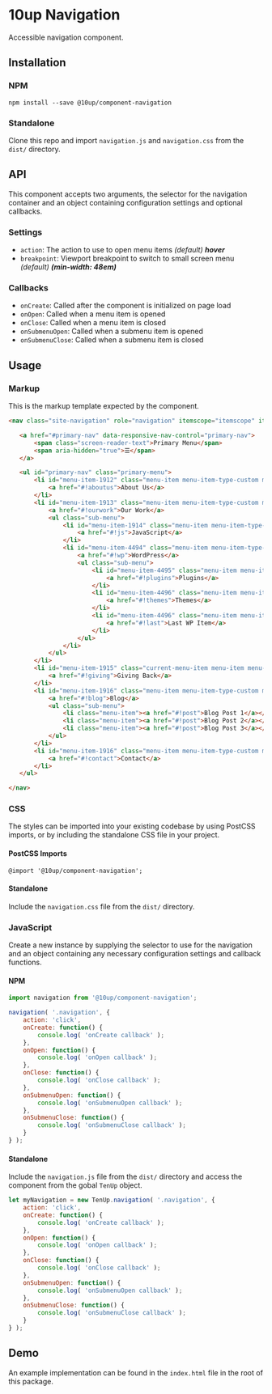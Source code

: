 # 10up Navigation

Accessible navigation component.

## Installation

### NPM
 `npm install --save @10up/component-navigation`

### Standalone
 Clone this repo and import `navigation.js` and `navigation.css` from the `dist/` directory.

## API

 This component accepts two arguments, the selector for the navigation container and an object containing configuration settings and optional callbacks.

### Settings

 - `action`: The action to use to open menu items _(default) **hover**_
 - `breakpoint`: Viewport breakpoint to switch to small screen menu _(default) **(min-width: 48em)**_

### Callbacks

 - `onCreate`: Called after the component is initialized on page load
 - `onOpen`: Called when a menu item is opened
 - `onClose`: Called when a menu item is closed
 - `onSubmenuOpen`: Called when a submenu item is opened
 - `onSubmenuClose`: Called when a submenu item is closed

## Usage

### Markup

 This is the markup template expected by the component.

 ```html
<nav class="site-navigation" role="navigation" itemscope="itemscope" itemtype="http://schema.org/SiteNavigationElement">

	<a href="#primary-nav" data-responsive-nav-control="primary-nav">
		<span class="screen-reader-text">Primary Menu</span>
		<span aria-hidden="true">☰</span>
	</a>

	<ul id="primary-nav" class="primary-menu">
		<li id="menu-item-1912" class="menu-item menu-item-type-custom menu-item-object-custom menu-item-1912">
			<a href="#!aboutus">About Us</a>
		</li>
		<li id="menu-item-1913" class="menu-item menu-item-type-custom menu-item-object-custom menu-item-has-children menu-item-1913">
			<a href="#!ourwork">Our Work</a>
			<ul class="sub-menu">
				<li id="menu-item-1914" class="menu-item menu-item-type-custom menu-item-object-custom menu-item-1914">
					<a href="#!js">JavaScript</a>
				</li>
				<li id="menu-item-4494" class="menu-item menu-item-type-post_type menu-item-object-page menu-item-has-children menu-item-4494">
					<a href="#!wp">WordPress</a>
					<ul class="sub-menu">
						<li id="menu-item-4495" class="menu-item menu-item-type-post_type menu-item-object-post menu-item-4495">
							<a href="#!plugins">Plugins</a>
						</li>
						<li id="menu-item-4496" class="menu-item menu-item-type-post_type menu-item-object-post menu-item-4496">
							<a href="#!themes">Themes</a>
						</li>
						<li id="menu-item-4496" class="menu-item menu-item-type-post_type menu-item-object-post menu-item-4496">
							<a href="#!last">Last WP Item</a>
						</li>
					</ul>
				</li>
			</ul>
		</li>
		<li id="menu-item-1915" class="current-menu-item menu-item menu-item-type-custom menu-item-object-custom menu-item-1915">
			<a href="#!giving">Giving Back</a>
		</li>
		<li id="menu-item-1916" class="menu-item menu-item-type-custom menu-item-object-custom menu-item-1916 menu-item-has-children">
			<a href="#!blog">Blog</a>
			<ul class="sub-menu">
				<li class="menu-item"><a href="#!post">Blog Post 1</a></li>
				<li class="menu-item"><a href="#!post">Blog Post 2</a></li>
				<li class="menu-item"><a href="#!post">Blog Post 3</a></li>
			</ul>
		</li>
		<li id="menu-item-1916" class="menu-item menu-item-type-custom menu-item-object-custom menu-item-1916">
			<a href="#!contact">Contact</a>
		</li>
	</ul>

</nav>
 ```

### CSS

 The styles can be imported into your existing codebase by using PostCSS imports, or by including the standalone CSS file in your project.

#### PostCSS Imports
 `@import '@10up/component-navigation';`

#### Standalone
 Include the `navigation.css` file from the `dist/` directory.

### JavaScript

 Create a new instance by supplying the selector to use for the navigation and an object containing any necessary configuration settings and callback functions.

#### NPM

```javascript
import navigation from '@10up/component-navigation';

navigation( '.navigation', {
	action: 'click',
	onCreate: function() {
		console.log( 'onCreate callback' );
	},
	onOpen: function() {
		console.log( 'onOpen callback' );
	},
	onClose: function() {
		console.log( 'onClose callback' );
	},
	onSubmenuOpen: function() {
		console.log( 'onSubmenuOpen callback' );
	},
	onSubmenuClose: function() {
		console.log( 'onSubmenuClose callback' );
	}
} );
```

#### Standalone

Include the `navigation.js` file from the `dist/` directory and access the component from the gobal `TenUp` object.

```javascript
let myNavigation = new TenUp.navigation( '.navigation', {
	action: 'click',
	onCreate: function() {
		console.log( 'onCreate callback' );
	},
	onOpen: function() {
		console.log( 'onOpen callback' );
	},
	onClose: function() {
		console.log( 'onClose callback' );
	},
	onSubmenuOpen: function() {
		console.log( 'onSubmenuOpen callback' );
	},
	onSubmenuClose: function() {
		console.log( 'onSubmenuClose callback' );
	}
} );
```

## Demo

An example implementation can be found in the `index.html` file in the root of this package.
